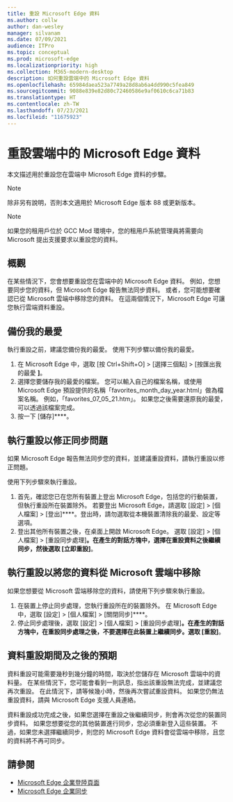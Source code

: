 ```yaml
---
title: 重設 Microsoft Edge 資料
ms.author: collw
author: dan-wesley
manager: silvanam
ms.date: 07/09/2021
audience: ITPro
ms.topic: conceptual
ms.prod: microsoft-edge
ms.localizationpriority: high
ms.collection: M365-modern-desktop
description: 如何重設雲端中的 Microsoft Edge 資料
ms.openlocfilehash: 65984daea523a7749a28d8ab6a4dd990c5fea849
ms.sourcegitcommit: 9088e839e82d80c72460586e9af0610c6ca71b83
ms.translationtype: HT
ms.contentlocale: zh-TW
ms.lasthandoff: 07/23/2021
ms.locfileid: "11675923"
---
```

# <a name="reset-microsoft-edge-data-in-the-cloud"></a>重設雲端中的 Microsoft Edge 資料

本文描述用於重設您在雲端中 Microsoft Edge 資料的步驟。

> [!NOTE]
> 除非另有說明，否則本文適用於 Microsoft Edge 版本 88 或更新版本。

> [!NOTE]
> 如果您的租用戶位於 GCC Mod 環境中，您的租用戶系統管理員將需要向 Microsoft 提出支援要求以重設您的資料。

## <a name="overview"></a>概觀

在某些情況下，您會想要重設您在雲端中的 Microsoft Edge 資料。 例如，您想要同步您的資料，但 Microsoft Edge 報告無法同步資料。 或者，您可能想要確認已從 Microsoft 雲端中移除您的資料。 在這兩個情況下，Microsoft Edge 可讓您執行雲端資料重設。

## <a name="back-up-your-favorites"></a>備份我的最愛

執行重設之前，建議您備份我的最愛。 使用下列步驟以備份我的最愛。

1. 在 Microsoft Edge 中，選取 [按 Ctrl+Shift+O] > [選擇三個點] > [按匯出我的最愛 **]**。
2. 選擇您要儲存我的最愛的檔案。 您可以輸入自己的檔案名稱，或使用 Microsoft Edge 預設提供的名稱「favorites_month_day_year.html」做為檔案名稱。 例如，「favorites_07_05_21.htm」。 如果您之後需要還原我的最愛，可以透過該檔案完成。
3. 按一下 [儲存]****。

## <a name="perform-a-reset-to-fix-a-synchronization-problem"></a>執行重設以修正同步問題

如果 Microsoft Edge 報告無法同步您的資料，並建議重設資料，請執行重設以修正問題。

使用下列步驟來執行重設。

1. 首先，確認您已在您所有裝置上登出 Microsoft Edge，包括您的行動裝置，但執行重設所在裝置除外。 若要登出 Microsoft Edge，請選取 [設定] > [個人檔案] > [登出]****。登出時，請勿選取從本機裝置清除我的最愛、設定等選項。
2. 登出其他所有裝置之後，在桌面上開啟 Microsoft Edge。 選取 [設定] > [個人檔案] > [重設同步處理]****。在產生的對話方塊中，選擇在重設資料之後繼續同步，然後選取 [立即重設]****。

## <a name="perform-a-reset-to-remove-your-data-from-microsofts-cloud"></a>執行重設以將您的資料從 Microsoft 雲端中移除

如果您想要從 Microsoft 雲端移除您的資料，請使用下列步驟來執行重設。

1. 在裝置上停止同步處理，您執行重設所在的裝置除外。  在 Microsoft Edge中，選取 [設定] > [個人檔案] > [關閉同步]****。  
2. 停止同步處理後，選取 [設定] > [個人檔案] > [重設同步處理]****。在產生的對話方塊中，在重設同步處理之後，**不要**選擇在此裝置上繼續同步。選取 [重設]****。

## <a name="what-to-expect-during-and-after-a-data-reset"></a>資料重設期間及之後的預期

資料重設可能需要幾秒到幾分鐘的時間，取決於您儲存在 Microsoft 雲端中的資料量。 在某些情況下，您可能會看到一則訊息，指出該重設無法完成，並建議您再次重設。 在此情況下，請等候幾小時，然後再次嘗試重設資料。 如果您仍無法重設資料，請與 Microsoft Edge 支援人員連絡。

資料重設成功完成之後，如果您選擇在重設之後繼續同步，則會再次從您的裝置同步資料。 如果您想要從您的其他裝置進行同步，您必須重新登入這些裝置。 不過，如果您未選擇繼續同步，則您的 Microsoft Edge 資料會從雲端中移除，且您的資料將不再可同步。

## <a name="see-also"></a>請參閱

- [Microsoft Edge 企業登陸頁面](https://aka.ms/EdgeEnterprise)
- [Microsoft Edge 企業同步](microsoft-edge-enterprise-sync.md)
